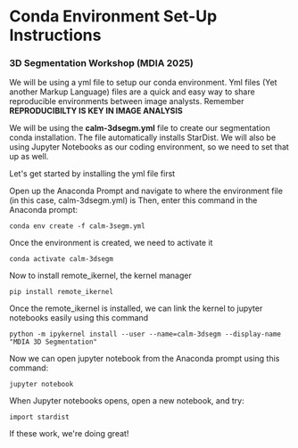 # Conda Environment Set-Up Instructions
### 3D Segmentation Workshop (MDIA 2025)

We will be using a yml file to setup our conda environment.  Yml files (Yet another Markup Language) files are a quick and easy way to share reproducible environments between image analysts. Remember
**REPRODUCIBILTY IS KEY IN IMAGE ANALYSIS**

We will be using the **calm-3dsegm.yml** file to create our segmentation conda installation. The file automatically installs StarDist. We will also be using Jupyter Notebooks as our coding environment, so we need to set that up as well. 


Let's get started by installing the yml file first

  Open up the Anaconda Prompt and navigate to where the environment file (in this case, calm-3dsegm.yml) is
  Then, enter this command in the Anaconda prompt:
```
conda env create -f calm-3segm.yml
```

  Once the environment is created, we need to activate it

```
conda activate calm-3dsegm
```

  Now to install remote_ikernel, the kernel manager

```
pip install remote_ikernel
```

  Once the remote_ikernel is installed, we can link the kernel to jupyter notebooks easily using this command

```
python -m ipykernel install --user --name=calm-3dsegm --display-name "MDIA 3D Segmentation"
```

  Now we can open jupyter notebook from the Anaconda prompt using this command:

```
jupyter notebook
```

  When Jupyter notebooks opens, open a new notebook, and try:

```
import stardist
```

If these work, we're doing great!
